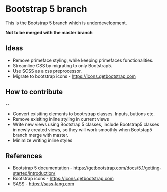 # Bootstrap 5 branch

This is the Bootstrap 5 branch which is underdevelopment.

**Not to be merged with the master branch**

## Ideas

* Remove primeface styling, while keeping primefaces functionalities.
* Streamline CSS by migrating to only Bootstrap5.
* Use SCSS as a css preprocessor.
* Migrate to bootstrap icons - https://icons.getbootstrap.com

## How to contribute
--

* Convert exisiting elements to bootrstrap classes. Inputs, buttons etc.
* Remove exisiting inline styling in current views
* Write new views using Bootstrap 5 classes, include Bootstrap5 classes in newly created views, so they will work smoothly when Bootstap5 branch merge with master.
* Minimize writing inline styles

## References

* Bootstrap 5 documentation - https://getbootstrap.com/docs/5.1/getting-started/introduction/
* Bootstrap icons - https://icons.getbootstrap.com
* SASS - https://sass-lang.com
